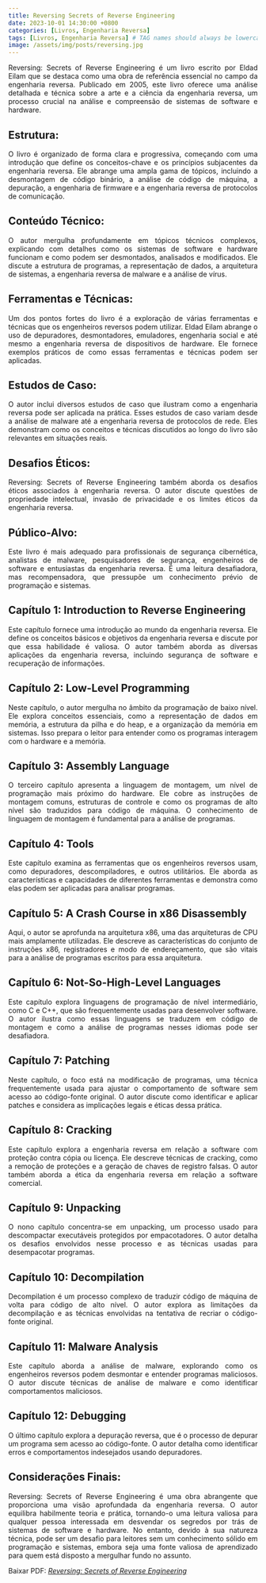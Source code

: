 ```yaml
---
title: Reversing Secrets of Reverse Engineering
date: 2023-10-01 14:30:00 +0800
categories: [Livros, Engenharia Reversa]
tags: [Livros, Engenharia Reversa] # TAG names should always be lowercase
image: /assets/img/posts/reversing.jpg
---
```


<p align="justify"> Reversing: Secrets of Reverse Engineering é um livro escrito por Eldad Eilam que se destaca como uma obra de referência essencial no campo da engenharia reversa. Publicado em 2005, este livro oferece uma análise detalhada e técnica sobre a arte e a ciência da engenharia reversa, um processo crucial na análise e compreensão de sistemas de software e hardware. </p>

## Estrutura:
<p align="justify"> O livro é organizado de forma clara e progressiva, começando com uma introdução que define os conceitos-chave e os princípios subjacentes da engenharia reversa. Ele abrange uma ampla gama de tópicos, incluindo a desmontagem de código binário, a análise de código de máquina, a depuração, a engenharia de firmware e a engenharia reversa de protocolos de comunicação.</p>

## Conteúdo Técnico:
<p align="justify"> O autor mergulha profundamente em tópicos técnicos complexos, explicando com detalhes como os sistemas de software e hardware funcionam e como podem ser desmontados, analisados e modificados. Ele discute a estrutura de programas, a representação de dados, a arquitetura de sistemas, a engenharia reversa de malware e a análise de vírus.</p>

## Ferramentas e Técnicas:
<p align="justify"> Um dos pontos fortes do livro é a exploração de várias ferramentas e técnicas que os engenheiros reversos podem utilizar. Eldad Eilam abrange o uso de depuradores, desmontadores, emuladores, engenharia social e até mesmo a engenharia reversa de dispositivos de hardware. Ele fornece exemplos práticos de como essas ferramentas e técnicas podem ser aplicadas.</p>

## Estudos de Caso:
<p align="justify"> O autor inclui diversos estudos de caso que ilustram como a engenharia reversa pode ser aplicada na prática. Esses estudos de caso variam desde a análise de malware até a engenharia reversa de protocolos de rede. Eles demonstram como os conceitos e técnicas discutidos ao longo do livro são relevantes em situações reais.</p>

## Desafios Éticos:
<p align="justify"> Reversing: Secrets of Reverse Engineering também aborda os desafios éticos associados à engenharia reversa. O autor discute questões de propriedade intelectual, invasão de privacidade e os limites éticos da engenharia reversa.</p>

## Público-Alvo:
<p align="justify"> Este livro é mais adequado para profissionais de segurança cibernética, analistas de malware, pesquisadores de segurança, engenheiros de software e entusiastas da engenharia reversa. É uma leitura desafiadora, mas recompensadora, que pressupõe um conhecimento prévio de programação e sistemas.</p>

## Capítulo 1: Introduction to Reverse Engineering
<p align="justify"> Este capítulo fornece uma introdução ao mundo da engenharia reversa. Ele define os conceitos básicos e objetivos da engenharia reversa e discute por que essa habilidade é valiosa. O autor também aborda as diversas aplicações da engenharia reversa, incluindo segurança de software e recuperação de informações.</p>

## Capítulo 2: Low-Level Programming
<p align="justify"> Neste capítulo, o autor mergulha no âmbito da programação de baixo nível. Ele explora conceitos essenciais, como a representação de dados em memória, a estrutura da pilha e do heap, e a organização da memória em sistemas. Isso prepara o leitor para entender como os programas interagem com o hardware e a memória.</p>

## Capítulo 3: Assembly Language
<p align="justify"> O terceiro capítulo apresenta a linguagem de montagem, um nível de programação mais próximo do hardware. Ele cobre as instruções de montagem comuns, estruturas de controle e como os programas de alto nível são traduzidos para código de máquina. O conhecimento de linguagem de montagem é fundamental para a análise de programas.</p>

## Capítulo 4: Tools
<p align="justify"> Este capítulo examina as ferramentas que os engenheiros reversos usam, como depuradores, descompiladores, e outros utilitários. Ele aborda as características e capacidades de diferentes ferramentas e demonstra como elas podem ser aplicadas para analisar programas.</p>

## Capítulo 5: A Crash Course in x86 Disassembly
<p align="justify"> Aqui, o autor se aprofunda na arquitetura x86, uma das arquiteturas de CPU mais amplamente utilizadas. Ele descreve as características do conjunto de instruções x86, registradores e modo de endereçamento, que são vitais para a análise de programas escritos para essa arquitetura.</p>

## Capítulo 6: Not-So-High-Level Languages
<p align="justify"> Este capítulo explora linguagens de programação de nível intermediário, como C e C++, que são frequentemente usadas para desenvolver software. O autor ilustra como essas linguagens se traduzem em código de montagem e como a análise de programas nesses idiomas pode ser desafiadora.</p>

## Capítulo 7: Patching
<p align="justify"> Neste capítulo, o foco está na modificação de programas, uma técnica frequentemente usada para ajustar o comportamento de software sem acesso ao código-fonte original. O autor discute como identificar e aplicar patches e considera as implicações legais e éticas dessa prática.</p>

## Capítulo 8: Cracking
<p align="justify"> Este capítulo explora a engenharia reversa em relação a software com proteção contra cópia ou licença. Ele descreve técnicas de cracking, como a remoção de proteções e a geração de chaves de registro falsas. O autor também aborda a ética da engenharia reversa em relação a software comercial.</p>

## Capítulo 9: Unpacking
<p align="justify"> O nono capítulo concentra-se em unpacking, um processo usado para descompactar executáveis protegidos por empacotadores. O autor detalha os desafios envolvidos nesse processo e as técnicas usadas para desempacotar programas.</p>

## Capítulo 10: Decompilation
<p align="justify"> Decompilation é um processo complexo de traduzir código de máquina de volta para código de alto nível. O autor explora as limitações da decompilação e as técnicas envolvidas na tentativa de recriar o código-fonte original.</p>

## Capítulo 11: Malware Analysis
<p align="justify"> Este capítulo aborda a análise de malware, explorando como os engenheiros reversos podem desmontar e entender programas maliciosos. O autor discute técnicas de análise de malware e como identificar comportamentos maliciosos.</p>

## Capítulo 12: Debugging
<p align="justify"> O último capítulo explora a depuração reversa, que é o processo de depurar um programa sem acesso ao código-fonte. O autor detalha como identificar erros e comportamentos indesejados usando depuradores.</p>

## Considerações Finais:
<p align="justify"> Reversing: Secrets of Reverse Engineering é uma obra abrangente que proporciona uma visão aprofundada da engenharia reversa. O autor equilibra habilmente teoria e prática, tornando-o uma leitura valiosa para qualquer pessoa interessada em desvendar os segredos por trás de sistemas de software e hardware. No entanto, devido à sua natureza técnica, pode ser um desafio para leitores sem um conhecimento sólido em programação e sistemas, embora seja uma fonte valiosa de aprendizado para quem está disposto a mergulhar fundo no assunto.</p>

<p> Baixar PDF: <a href="https://repo.zenk-security.com/Reversing%20.%20cracking/Reversing%20-%20Secrets%20Of%20Reverse%20Engineering%20(2005).pdf"><i>Reversing: Secrets of Reverse Engineering</i></a></p>

